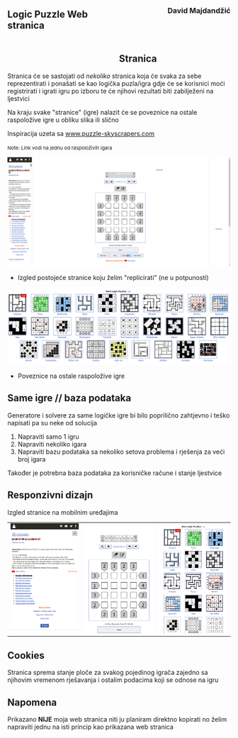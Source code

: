 <h2 style="float: left; width: 50%; text-align: left; height: 90px">Logic Puzzle Web stranica</h2><h3 style="float: right; text-align: right; width: 50%; height:90px">David Majdandžić</h3>

## **Stranica**

Stranica će se sastojati od *nekoliko* stranica koja će svaka za sebe reprezentirati i ponašati se kao logička puzla/igra gdje će se korisnici moći registrirati i igrati igru po izboru te će njihovi rezultati biti zabilježeni na ljestvici

Na kraju svake "stranice" (igre) nalazit će se poveznice na ostale raspoložive igre u obliku slika ili slično

Inspiracija uzeta sa www.puzzle-skyscrapers.com

<span style="font-size: 11px">Note: Link vodi na jednu od raspoloživih igara</span>

![Izgled postojeće stranice](./resources/puzzle.png)
- Izgled postojeće stranice koju želim "replicirati" (ne u potpunosti)

![Ostale igre](./resources/puzzleMore.png)
- Poveznice na ostale raspoložive igre

## **Same igre // baza podataka**

Generatore i solvere za same logičke igre bi bilo poprilično zahtjevno i teško napisati pa su neke od solucija
1. Napraviti samo 1 igru
2. Napraviti nekoliko igara
3. Napraviti bazu podataka sa nekoliko setova problema i rješenja za veći broj igara

Također je potrebna baza podataka za korisničke račune i stanje ljestvice


## **Responzivni dizajn**

Izgled stranice na mobilnim uređajima
<table>
    <tr>
        <td><img src="./resources/mob2.png">
        <td><img src="./resources/mob1.png">
        <td><img src="./resources/mob3.png">
    </tr>
</table>

## **Cookies**

Stranica sprema stanje ploče za svakog pojedinog igrača zajedno sa njihovim vremenom rješavanja i ostalim podacima koji se odnose na igru

## **Napomena**

Prikazano **NIJE** moja web stranica niti ju planiram direktno kopirati no želim napraviti jednu na isti princip kao prikazana web stranica
